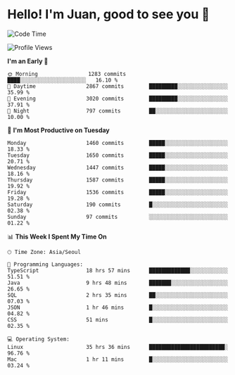 # Hello! I'm Juan, good to see you 👋

<!--
**Y-k-Y/Y-k-Y** is a ✨ _special_ ✨ repository because its `README.md` (this file) appears on your GitHub profile.

Here are some ideas to get you started:

- 🔭 I’m currently working on ...
- 🌱 I’m currently learning ...
- 👯 I’m looking to collaborate on ...
- 🤔 I’m looking for help with ...
- 💬 Ask me about ...
- 📫 How to reach me: ...
- 😄 Pronouns: ...
- ⚡ Fun fact: ...
-->
<!--
![Profile views](https://gpvc.arturio.dev/Y-k-Y)

[![Omid Nikrah StackOverflow](https://github-readme-stackoverflow.vercel.app/?userID=9517076)](https://stackoverflow.com/users/9517076/i-have-10-fingers)
-->

<!--START_SECTION:waka-->
![Code Time](http://img.shields.io/badge/Code%20Time-1%2C164%20hrs%2024%20mins-blue)

![Profile Views](http://img.shields.io/badge/Profile%20Views-0-blue)

**I'm an Early 🐤** 

```text
🌞 Morning                1283 commits        ████░░░░░░░░░░░░░░░░░░░░░   16.10 % 
🌆 Daytime                2867 commits        █████████░░░░░░░░░░░░░░░░   35.99 % 
🌃 Evening                3020 commits        █████████░░░░░░░░░░░░░░░░   37.91 % 
🌙 Night                  797 commits         ██░░░░░░░░░░░░░░░░░░░░░░░   10.00 % 
```
📅 **I'm Most Productive on Tuesday** 

```text
Monday                   1460 commits        █████░░░░░░░░░░░░░░░░░░░░   18.33 % 
Tuesday                  1650 commits        █████░░░░░░░░░░░░░░░░░░░░   20.71 % 
Wednesday                1447 commits        █████░░░░░░░░░░░░░░░░░░░░   18.16 % 
Thursday                 1587 commits        █████░░░░░░░░░░░░░░░░░░░░   19.92 % 
Friday                   1536 commits        █████░░░░░░░░░░░░░░░░░░░░   19.28 % 
Saturday                 190 commits         █░░░░░░░░░░░░░░░░░░░░░░░░   02.38 % 
Sunday                   97 commits          ░░░░░░░░░░░░░░░░░░░░░░░░░   01.22 % 
```


📊 **This Week I Spent My Time On** 

```text
🕑︎ Time Zone: Asia/Seoul

💬 Programming Languages: 
TypeScript               18 hrs 57 mins      █████████████░░░░░░░░░░░░   51.51 % 
Java                     9 hrs 48 mins       ███████░░░░░░░░░░░░░░░░░░   26.65 % 
SQL                      2 hrs 35 mins       ██░░░░░░░░░░░░░░░░░░░░░░░   07.03 % 
JSON                     1 hr 46 mins        █░░░░░░░░░░░░░░░░░░░░░░░░   04.82 % 
CSS                      51 mins             █░░░░░░░░░░░░░░░░░░░░░░░░   02.35 % 

💻 Operating System: 
Linux                    35 hrs 36 mins      ████████████████████████░   96.76 % 
Mac                      1 hr 11 mins        █░░░░░░░░░░░░░░░░░░░░░░░░   03.24 % 
```


<!--END_SECTION:waka-->
